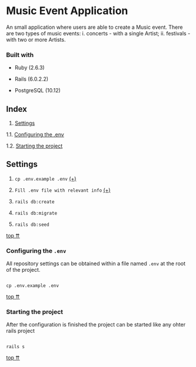 
# Music Event Application

An small application where users are able to create a Music event. There are two types of music events:
                           i. concerts - with a single Artist; ii. festivals - with two or more Artists. 

  

### Built with

- Ruby (2.6.3)

- Rails (6.0.2.2)

- PostgreSQL (10.12)

  

## Index

1. [Settings](#settings)  

1.1. [Configuring the .env](#configuring-the-env)

1.2. [Starting the project](#starting-the-project)

## Settings

1. `cp .env.example .env`  [(+)](#env-settings)

2. `Fill .env file with relevant info`  [(+)](#env-settings)

3. `rails db:create`

4. `rails db:migrate`

5. `rails db:seed`
  

[top ⇈](#settings)
  

### Configuring the `.env`

  

All repository settings can be obtained within a file named `.env` at the root of the project.

  

```

cp .env.example .env

```

  

[top ⇈](#settings)

### Starting the project

  

After the configuration is finished the project can be started like any ohter rails project
  

```

rails s

```

  

[top ⇈](#settings)


